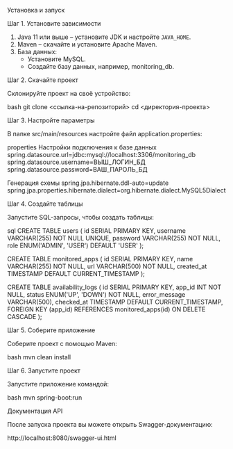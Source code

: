 Установка и запуск

Шаг 1. Установите зависимости

1. Java 11 или выше – установите JDK и настройте `JAVA_HOME`.
2. Maven – скачайте и установите Apache Maven.
3. База данных:
   - Установите MySQL.
   - Создайте базу данных, например, monitoring_db.

 Шаг 2. Скачайте проект

Склонируйте проект на своё устройство:

bash
git clone <ссылка-на-репозиторий>
cd <директория-проекта>


Шаг 3. Настройте параметры

В папке src/main/resources настройте файл application.properties:

properties
 Настройки подключения к базе данных
spring.datasource.url=jdbc:mysql://localhost:3306/monitoring_db
spring.datasource.username=ВЫШ_ЛОГИН_БД
spring.datasource.password=ВАШ_ПАРОЛЬ_БД

Генерация схемы
spring.jpa.hibernate.ddl-auto=update
spring.jpa.properties.hibernate.dialect=org.hibernate.dialect.MySQL5Dialect


Шаг 4. Создайте таблицы

Запустите SQL-запросы, чтобы создать таблицы:

sql
CREATE TABLE users (
    id SERIAL PRIMARY KEY,
    username VARCHAR(255) NOT NULL UNIQUE,
    password VARCHAR(255) NOT NULL,
    role ENUM('ADMIN', 'USER') DEFAULT 'USER'
);

CREATE TABLE monitored_apps (
    id SERIAL PRIMARY KEY,
    name VARCHAR(255) NOT NULL,
    url VARCHAR(500) NOT NULL,
    created_at TIMESTAMP DEFAULT CURRENT_TIMESTAMP
);

CREATE TABLE availability_logs (
    id SERIAL PRIMARY KEY,
    app_id INT NOT NULL,
    status ENUM('UP', 'DOWN') NOT NULL,
    error_message VARCHAR(500),
    checked_at TIMESTAMP DEFAULT CURRENT_TIMESTAMP,
    FOREIGN KEY (app_id) REFERENCES monitored_apps(id) ON DELETE CASCADE
);


Шаг 5. Соберите приложение

Соберите проект с помощью Maven:

bash
mvn clean install


Шаг 6. Запустите проект

Запустите приложение командой:

bash
mvn spring-boot:run

Документация API

После запуска проекта вы можете открыть Swagger-документацию:


http://localhost:8080/swagger-ui.html
